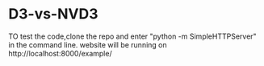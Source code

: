 # D3-vs-NVD3
TO test the code,clone the repo and enter "python -m SimpleHTTPServer" in the command line.
website will be running on http://localhost:8000/example/
